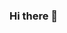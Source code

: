 ### Hi there 👋

<!--
**Nahui068/Nahui068** is a ✨ _special_ ✨ repository because its `README.md` (this file) appears on your GitHub profile.

### I'm Nahui Kim, a junior developer.
### I'm currently studying web development.
